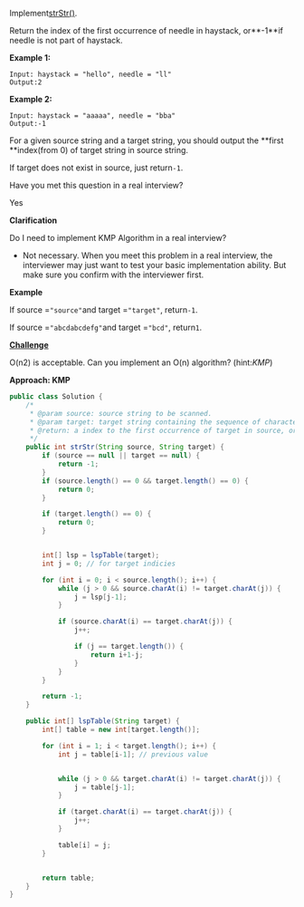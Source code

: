 Implement[strStr\(\)](http://www.cplusplus.com/reference/cstring/strstr/).

Return the index of the first occurrence of needle in haystack, or**-1**if needle is not part of haystack.

**Example 1:**

```
Input: haystack = "hello", needle = "ll"
Output:2
```

**Example 2:**

```
Input: haystack = "aaaaa", needle = "bba"
Output:-1
```

For a given source string and a target string, you should output the **first **index\(from 0\) of target string in source string.

If target does not exist in source, just return`-1`.

Have you met this question in a real interview?

Yes

**Clarification**

Do I need to implement KMP Algorithm in a real interview?

* Not necessary. When you meet this problem in a real interview, the interviewer may just want to test your basic implementation ability. But make sure you confirm with the interviewer first.

**Example**

If source =`"source"`and target =`"target"`, return`-1`.

If source =`"abcdabcdefg"`and target =`"bcd"`, return`1`.

[**Challenge**](http://www.lintcode.com/en/problem/strstr/#challenge)

O\(n2\) is acceptable. Can you implement an O\(n\) algorithm? \(hint:_KMP_\)

**Approach: KMP**

```java
public class Solution {
    /*
     * @param source: source string to be scanned.
     * @param target: target string containing the sequence of characters to match
     * @return: a index to the first occurrence of target in source, or -1  if target is not part of source.
     */
    public int strStr(String source, String target) {
        if (source == null || target == null) {
            return -1;
        }
        if (source.length() == 0 && target.length() == 0) {
            return 0;
        }

        if (target.length() == 0) {
            return 0;
        }


        int[] lsp = lspTable(target); 
        int j = 0; // for target indicies 

        for (int i = 0; i < source.length(); i++) {
            while (j > 0 && source.charAt(i) != target.charAt(j)) {
                j = lsp[j-1];
            }

            if (source.charAt(i) == target.charAt(j)) {
                j++;

                if (j == target.length()) {
                    return i+1-j;
                }
            }
        }

        return -1;
    }

    public int[] lspTable(String target) {
        int[] table = new int[target.length()];

        for (int i = 1; i < target.length(); i++) {
            int j = table[i-1]; // previous value


            while (j > 0 && target.charAt(i) != target.charAt(j)) {
                j = table[j-1];
            }

            if (target.charAt(i) == target.charAt(j)) {
                j++;
            }

            table[i] = j;
        }


        return table;
    }
}
```



